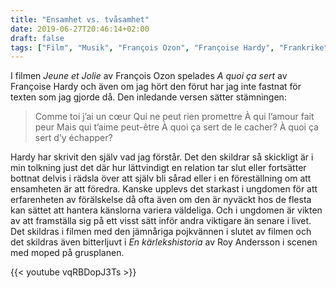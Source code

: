 ```yaml
---
title: "Ensamhet vs. tvåsamhet"
date: 2019-06-27T20:46:14+02:00
draft: false
tags: ["Film", "Musik", "François Ozon", "Françoise Hardy", "Frankrike", "Kärlek", "Ensamhet", "Roy Andersson"]
---
```


I filmen _Jeune et Jolie_ av François Ozon spelades _A quoi ça sert_ av Françoise Hardy och även om jag hört den förut har jag inte fastnat för texten som jag gjorde då. Den inledande versen sätter stämningen:

> Comme toi j’ai un cœur
> Qui ne peut rien promettre
> À qui l’amour fait peur
> Mais qui t’aime peut-être
> À quoi ça sert de le cacher?
> À quoi ça sert d’y échapper?

Hardy har skrivit den själv vad jag förstår. Det den skildrar så skickligt är i min tolkning just det där hur lättvindigt en relation tar slut eller fortsätter bottnat delvis i rädsla över att själv bli sårad eller i en föreställning om att ensamheten är att föredra. Kanske upplevs det starkast i ungdomen för att erfarenheten av förälskelse då ofta även om den är nyväckt hos de flesta kan sättet att hantera känslorna variera väldeliga. Och i ungdomen är vikten av att framställa sig på ett visst sätt inför andra viktigare än senare i livet. Det skildras i filmen med den jämnåriga pojkvännen i slutet av filmen och det skildras även bitterljuvt i _En kärlekshistoria_ av Roy Andersson i scenen med moped på grusplanen.

{{< youtube vqRBDopJ3Ts >}}
